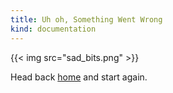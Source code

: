 ```yaml
---
title: Uh oh, Something Went Wrong
kind: documentation
---
```


{{< img src="sad_bits.png" >}}

<p class="alert alert-error pull-left">
Head back <a href="/">home</a> and start again.
</p>
